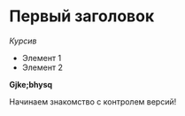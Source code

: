 # Первый заголовок

*Курсив* 
 

* Элемент 1
* Элемент 2

**Gjke;bhysq**

Начинаем знакомство с контролем версий!


